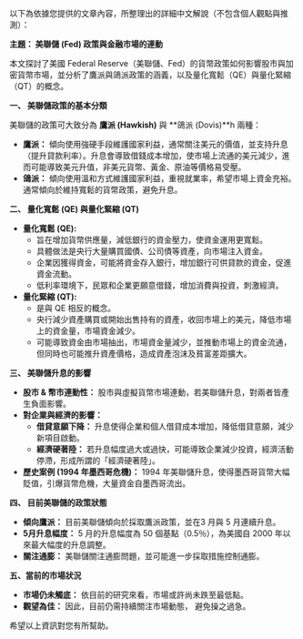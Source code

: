 以下為依據您提供的文章內容，所整理出的詳細中文解說（不包含個人觀點與推測）：

**主題： 美聯儲 (Fed) 政策與金融市場的連動**

本文探討了美國 Federal Reserve（美聯儲、Fed）的貨幣政策如何影響股市與加密貨幣市場，並分析了鷹派與鴿派政策的涵義，以及量化寬鬆（QE）與量化緊縮（QT）的概念。

**一、 美聯儲政策的基本分類**

美聯儲的政策可大致分為 **鷹派 (Hawkish)** 與 **鴿派 (Dovis)**h 兩種：

*   **鷹派：** 傾向使用強硬手段維護國家利益，通常關注美元的價值，並支持升息（提升貸款利率）。升息會導致借錢成本增加，使市場上流通的美元減少，進而可能導致美元升值，非美元貨幣、黃金、原油等價格易受壓。
*   **鴿派：** 傾向使用溫和方式維護國家利益，重視就業率，希望市場上資金充裕。通常傾向於維持寬鬆的貨幣政策，避免升息。

**二、 量化寬鬆 (QE) 與量化緊縮 (QT)**

*   **量化寬鬆 (QE):**
    *   旨在增加貨幣供應量，減低銀行的資金壓力，使資金運用更寬鬆。
    *   具體做法是央行大量購買國債、公司債等資產，向市場注入資金。
    *   企業因獲得資金，可能將資金存入銀行，增加銀行可供貸款的資金，促進資金流動。
    *   低利率環境下，民眾和企業更願意借錢，增加消費與投資，刺激經濟。
* **量化緊縮 (QT):**
    * 是與 QE 相反的概念。
    * 央行減少資產購買或開始出售持有的資產，收回市場上的美元，降低市場上的資金量，市場資金減少。
    * 可能導致資金由市場抽出，市場資金量減少，並推動市場上的資金流通，但同時也可能推升資產價格，造成資產泡沫及貧富差距擴大。

**三、 美聯儲升息的影響**

*   **股市 & 幣市連動性：** 股市與虛擬貨幣市場連動，若美聯儲升息，對兩者皆產生負面影響。
*   **對企業與經濟的影響：**
    *   **借貸意願下降：** 升息使得企業和個人借貸成本增加，降低借貸意願，減少新項目啟動。
    *   **經濟硬著陸：** 若升息幅度過大或過快，可能導致企業減少投資，經濟活動停滯，形成所謂的「經濟硬著陸」。
*   **歷史案例 (1994 年墨西哥危機)：** 1994 年美聯儲升息，使得墨西哥貨幣大幅貶值，引爆貨幣危機，大量資金自墨西哥流出。

**四、 目前美聯儲的政策狀態**

*   **傾向鷹派：** 目前美聯儲傾向於採取鷹派政策，並在3 月與 5 月連續升息。
*   **5月升息幅度：** 5 月的升息幅度為 50 個基點（0.5％），為美國自 2000 年以來最大幅度的升息調整。
*   **關注通膨：** 美聯儲關注通膨問題，並可能進一步採取措施控制通膨。

**五、當前的市場狀況**

* **市場仍未觸底：** 依目前的研究來看，市場或許尚未跌至最低點。
* **觀望為佳：** 因此，目前仍需持續關注市場動態， 避免操之過急。

希望以上資訊對您有所幫助。